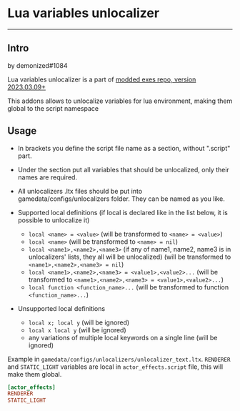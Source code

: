 # Lua variables unlocalizer

---

## Intro

by demonized#1084

Lua variables unlocalizer is a part of [modded exes repo, version 2023.03.09+](https://github.com/themrdemonized/xray-monolith)

This addons allows to unlocalize variables for lua environment, making them global to the script namespace

## Usage
* In brackets you define the script file name as a section, without ".script" part.
* Under the section put all variables that should be unlocalized, only their names are required.
* All unlocalizers .ltx files should be put into gamedata/configs/unlocalizers folder. They can be named as you like.
* Supported local definitions (if local is declared like in the list below, it is possible to unlocalize it)
    *	`local <name> = <value>` (will be transformed to `<name> = <value>`)
    *	`local <name>` (will be transformed to `<name> = nil`)
    *	`local <name1>,<name2>,<name3>` (if any of name1, name2, name3 is in unlocalizers' lists, they all will be unlocalized) (will be transformed to `<name1>,<name2>,<name3> = nil`)
    *	`local <name1>,<name2>,<name3> = <value1>,<value2>...` (will be transformed to `<name1>,<name2>,<name3> = <value1>,<value2>...`)
    *	`local function <function_name>...` (will be transformed to function `<function_name>...`)

* Unsupported local definitions
    *	`local x; local y` (will be ignored)
    *	`local x local y` (will be ignored)
    *  	any variations of multiple local keywords on a single line (will be ignored)

Example in `gamedata/configs/unlocalizers/unlocalizer_text.ltx`. `RENDERER` and `STATIC_LIGHT` variables are local in `actor_effects.script` file, this will make them global.
```ini
[actor_effects]
RENDERER
STATIC_LIGHT
```